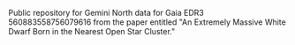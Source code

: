 Public repository for Gemini North data for Gaia EDR3 560883558756079616 from the paper entitled "An Extremely Massive White Dwarf Born in the Nearest Open Star Cluster."
